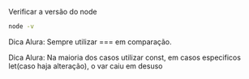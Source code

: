 Verificar a versão do node
```sh
node -v
```


Dica Alura: Sempre utilizar === em comparação.

Dica Alura: Na maioria dos casos utilizar const, em casos especificos let(caso haja alteração), o var caiu em desuso